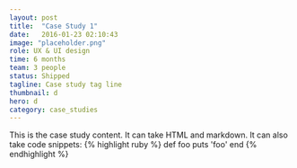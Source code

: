 ```yaml
---
layout: post
title:  "Case Study 1"
date:   2016-01-23 02:10:43
image: "placeholder.png"
role: UX & UI design
time: 6 months
team: 3 people
status: Shipped
tagline: Case study tag line
thumbnail: d
hero: d
category: case_studies
---
```


This is the case study content. It can take HTML and markdown.
It can also take code snippets:
{% highlight ruby %}
def foo
  puts 'foo'
end
{% endhighlight %}
